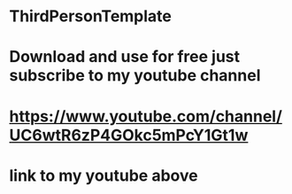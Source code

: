 # ThirdPersonTemplate
# Download and use for free just subscribe to my youtube channel
# https://www.youtube.com/channel/UC6wtR6zP4GOkc5mPcY1Gt1w
# link to my youtube above
